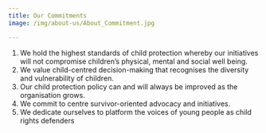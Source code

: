 ```yaml
---
title: Our Commitments
image: /img/about-us/About_Commitment.jpg

---
```


1. We hold the highest standards of child protection whereby our initiatives will not compromise children’s physical, mental and social well being.
2. We value child-centred decision-making that recognises the diversity and vulnerability of children.
3. Our child protection policy can and will always be improved as the organisation grows.
4. We commit to centre survivor-oriented advocacy and initiatives.
5. We dedicate ourselves to platform the voices of young people as child rights defenders
 
